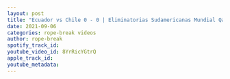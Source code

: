 ```yaml
---
layout: post
title: "Ecuador vs Chile 0 - 0 | Eliminatorias Sudamericanas Mundial Qatar 2022 | Resumen"
date: 2021-09-06
categories: rope-break videos
author: rope-break
spotify_track_id: 
youtube_video_id: 8YrRicYGtrQ
apple_track_id: 
youtube_metadata: 
---
```

